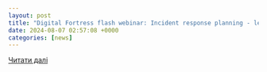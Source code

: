 ```yaml
---
layout: post
title: "Digital Fortress flash webinar: Incident response planning - lessons from the field"
date: 2024-08-07 02:57:08 +0000
categories: [news]
---
```


[Читати далі](https://www.mishcon.com/news/tv/digital-fortress-flash-webinar-incident-response-planning-lessons-from-the-field)
